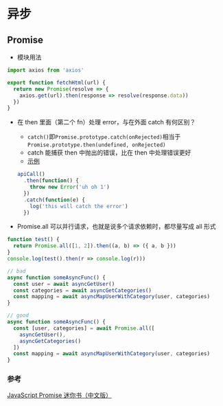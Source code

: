 # 异步

## Promise

- 模块用法

```js
import axios from 'axios'

export function fetchHtml(url) {
  return new Promise(resolve => {
    axios.get(url).then(response => resolve(response.data))
  })
}
```

- 在 then 里面（第二个 fn）处理 error，与在外面 catch 有何区别？

  - `catch()`即`Promise.prototype.catch(onRejected)`相当于`Promise.prototype.then(undefined, onRejected)`
  - catch 能捕获 then 中抛出的错误，比在 then 中处理错误更好
  - [示例](https://jsfiddle.net/x9bjmwo2/4/)

  ```js
  apiCall()
    .then(function() {
      throw new Error('uh oh 1')
    })
    .catch(function(e) {
      log('this will catch the error')
    })
  ```

- Promise.all
  可以并行请求，也就是说多个请求依赖时，都尽量写成 all 形式

```js
function test() {
  return Promise.all([1, 2]).then((a, b) => ({ a, b }))
}
console.log(test().then(r => console.log(r)))

// bad
async function someAsyncFunc() {
  const user = await asyncGetUser()
  const categories = await asyncGetCategories()
  const mapping = await asyncMapUserWithCategory(user, categories)
}

// good
async function someAsyncFunc() {
  const [user, categories] = await Promise.all([
    asyncGetUser(),
    asyncGetCategories()
  ])
  const mapping = await asyncMapUserWithCategory(user, categories)
}
```

### 参考

[JavaScript Promise 迷你书（中文版）](http://liubin.org/promises-book/)

